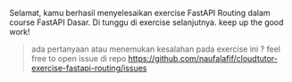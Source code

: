 Selamat, kamu berhasil menyelesaikan exercise FastAPI Routing dalam course FastAPI Dasar. Di tunggu di exercise selanjutnya. keep up the good work!

> ada pertanyaan atau menemukan kesalahan pada exercise ini ? feel free to open issue di repo https://github.com/naufalafif/cloudtutor-exercise-fastapi-routing/issues
